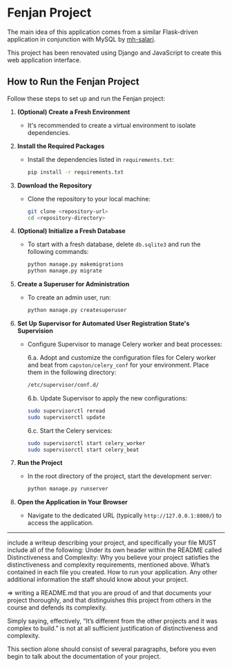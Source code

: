# Fenjan Project

The main idea of this application comes from a similar Flask-driven application in conjunction with MySQL by [mh-salari](https://github.com/mh-salari).

This project has been renovated using Django and JavaScript to create this web application interface.

## How to Run the Fenjan Project

Follow these steps to set up and run the Fenjan project:

1. **(Optional) Create a Fresh Environment**

   - It's recommended to create a virtual environment to isolate dependencies.

2. **Install the Required Packages**

   - Install the dependencies listed in `requirements.txt`:
     ```sh
     pip install -r requirements.txt
     ```

3. **Download the Repository**

   - Clone the repository to your local machine:
     ```sh
     git clone <repository-url>
     cd <repository-directory>
     ```

4. **(Optional) Initialize a Fresh Database**

   - To start with a fresh database, delete `db.sqlite3` and run the following commands:
     ```sh
     python manage.py makemigrations
     python manage.py migrate
     ```

5. **Create a Superuser for Administration**

   - To create an admin user, run:
     ```sh
     python manage.py createsuperuser
     ```

6. **Set Up Supervisor for Automated User Registration State's Supervision**

   - Configure Supervisor to manage Celery worker and beat processes:

     6.a. Adopt and customize the configuration files for Celery worker and beat from `capston/celery_conf` for your environment. Place them in the following directory:

     ```sh
     /etc/supervisor/conf.d/
     ```

     6.b. Update Supervisor to apply the new configurations:

     ```sh
     sudo supervisorctl reread
     sudo supervisorctl update
     ```

     6.c. Start the Celery services:

     ```sh
     sudo supervisorctl start celery_worker
     sudo supervisorctl start celery_beat
     ```

7. **Run the Project**

   - In the root directory of the project, start the development server:
     ```sh
     python manage.py runserver
     ```

8. **Open the Application in Your Browser**
   - Navigate to the dedicated URL (typically `http://127.0.0.1:8000/`) to access the application.

---

include a writeup describing your project, and
specifically your file MUST include all of the following:
Under its own header within the README called Distinctiveness and Complexity:
Why you believe your project satisfies the distinctiveness and complexity requirements, mentioned above.
What’s contained in each file you created.
How to run your application.
Any other additional information the staff should know about your project.

=>
writing a README.md that you are proud of and that documents your project thoroughly, and that distinguishes this project from others in the course and defends its complexity.

Simply saying, effectively, “It’s different from the other projects and it was complex to build.” is not at all sufficient justification of distinctiveness and complexity.

This section alone should consist of several paragraphs, before you even begin to talk about the documentation of your project.
